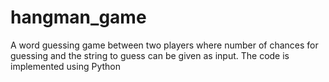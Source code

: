 # hangman_game
 A word guessing game between two players where number of chances for guessing and the string to guess can be given as input.
The code is implemented using Python

